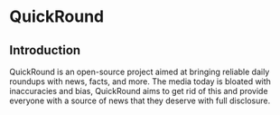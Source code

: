 # QuickRound
## Introduction
QuickRound is an open-source project aimed at bringing reliable daily roundups with news, facts, and more. The media today is bloated with inaccuracies and bias, QuickRound aims to get rid of this and provide everyone with a source of news that they deserve with full disclosure.
